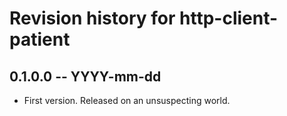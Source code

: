 # Revision history for http-client-patient

## 0.1.0.0 -- YYYY-mm-dd

* First version. Released on an unsuspecting world.
